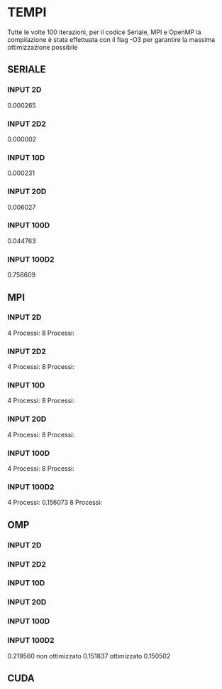 # TEMPI
Tutte le volte 100 iterazioni, per il codice Seriale, MPI e OpenMP la compilazione è stata effettuata con il flag -O3 per garantire la massima ottimizzazione possibile

## SERIALE
### INPUT 2D
0.000265
### INPUT 2D2
0.000002
### INPUT 10D
0.000231
### INPUT 20D
0.006027
### INPUT 100D
0.044763
### INPUT 100D2
0.756609

## MPI
### INPUT 2D
4 Processi: 
8 Processi: 
### INPUT 2D2
4 Processi: 
8 Processi: 
### INPUT 10D
4 Processi: 
8 Processi: 
### INPUT 20D
4 Processi: 
8 Processi: 
### INPUT 100D
4 Processi: 
8 Processi: 
### INPUT 100D2
4 Processi: 0.156073
8 Processi: 


## OMP
### INPUT 2D

### INPUT 2D2

### INPUT 10D

### INPUT 20D

### INPUT 100D

### INPUT 100D2
0.219560 non ottimizzato
0.151837 ottimizzato
0.150502


## CUDA